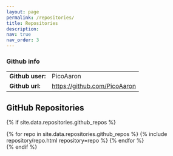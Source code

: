 ```yaml
---
layout: page
permalink: /repositories/
title: Repositories
description: 
nav: true
nav_order: 3
---
```



<div class="cv">
  <div class="card mt-3 p-3">
    <h3 class="card-title font-weight-medium">Github info</h3>
    <table class="table table-sm table-borderless table-responsive">
      <tr>
        <td class="p-1 pr-2 font-weight-bold"><b>Github user: </b></td>
        <td class="p-1 pl-2 font-weight-light text">PicoAaron</td>
      </tr>
      <tr>
        <td class="p-1 pr-2 font-weight-bold"><b>Github url: </b></td>
        <td class="p-1 pl-2 font-weight-light text"><a href="https://github.com/PicoAaron">https://github.com/PicoAaron</a></td>
      </tr>
    </table>
  </div>
</div>

<!--
## GitHub user

{% if site.data.repositories.github_users %}
<div class="repositories d-flex flex-wrap flex-md-row flex-column justify-content-between align-items-center">
  {% for user in site.data.repositories.github_users %}
    {% include repository/repo_user.html username=user %}
  {% endfor %}
</div>

---

{% if site.repo_trophies.enabled %}
{% for user in site.data.repositories.github_users %}
  {% if site.data.repositories.github_users.size > 1 %}
  <h4>{{ user }}</h4>
  {% endif %}
  <div class="repositories d-flex flex-wrap flex-md-row flex-column justify-content-between align-items-center">
  {% include repository/repo_trophies.html username=user %}
  </div>

  ---

{% endfor %}
{% endif %}
{% endif %}
-->


## GitHub Repositories

{% if site.data.repositories.github_repos %}
<div class="repositories d-flex flex-wrap flex-md-row flex-column justify-content-between align-items-center">
  {% for repo in site.data.repositories.github_repos %}
    {% include repository/repo.html repository=repo %}
  {% endfor %}
</div>
{% endif %}

